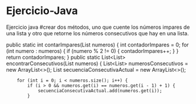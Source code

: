 # Ejercicio-Java
Ejercicio java
#crear dos métodos, uno que cuente los números impares de una lista y otro que retorne los números consecutivos que hay en una lista.


public static int contarImpares(List<Integer> numeros) {
        int contadorImpares = 0;
        for (int numero : numeros) {
            if (numero % 2 != 0) {
                contadorImpares++;
            }
        }
        return contadorImpares;
}
 public static List<List<Integer>> encontrarConsecutivos(List<Integer> numeros) {
        List<List<Integer>> numerosConsecutivos = new ArrayList<>();
        List<Integer> secuenciaConsecutivaActual = new ArrayList<>();

        for (int i = 0; i < numeros.size(); i++) {
            if (i > 0 && numeros.get(i) == numeros.get(i - 1) + 1) {
                secuenciaConsecutivaActual.add(numeros.get(i));
            }
